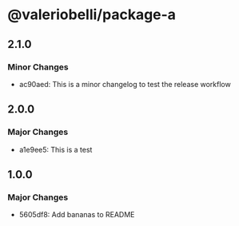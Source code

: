 # @valeriobelli/package-a

## 2.1.0

### Minor Changes

- ac90aed: This is a minor changelog to test the release workflow

## 2.0.0

### Major Changes

- a1e9ee5: This is a test

## 1.0.0

### Major Changes

- 5605df8: Add bananas to README

